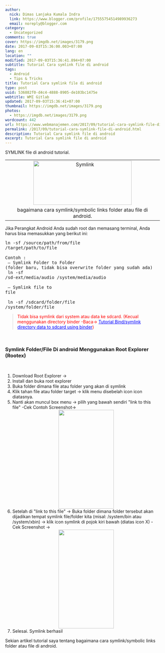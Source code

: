 ```yaml
---
author:
  nick: Dimas Lanjaka Kumala Indra
  link: https://www.blogger.com/profile/17555754514989936273
  email: noreply@blogger.com
category:
  - Uncategorized
comments: true
cover: https://imgdb.net/images/3179.png
date: 2017-09-03T15:36:00.003+07:00
lang: en
location: ""
modified: 2017-09-03T15:36:41.894+07:00
subtitle: Tutorial Cara symlink file di android
tags:
  - Android
  - Tips & Tricks
title: Tutorial Cara symlink file di android
type: post
uuid: 536882f0-d4c4-4888-8905-de103bc1475e
webtitle: WMI Gitlab
updated: 2017-09-03T15:36:41+07:00
thumbnail: https://imgdb.net/images/3179.png
photos:
  - https://imgdb.net/images/3179.png
wordcount: 442
url: https://www.webmanajemen.com/2017/09/tutorial-cara-symlink-file-di-android.html
permalink: /2017/09/tutorial-cara-symlink-file-di-android.html
description: Tutorial Cara symlink file di android
excerpt: Tutorial Cara symlink file di android
---
```


SYMLINK file di android tutorial.<br><table align="center" cellpadding="0" cellspacing="0" class="tr-caption-container" style="margin-left: auto; margin-right: auto; text-align: center;"><tbody><tr><td style="text-align: center;"><a href="https://imgdb.net/images/3179.png" imageanchor="1" style="margin-left: auto; margin-right: auto;" rel="noopener noreferer nofollow"><img alt="Symlink" border="0" data-original-height="166" data-original-width="371" height="143" src="https://imgdb.net/images/3179.png" title="Symlink" width="320"></a></td></tr><tr><td class="tr-caption" style="text-align: center;">bagaimana cara symlink/symbolic links folder atau file di android.</td></tr></tbody></table>Jika Perangkat Android Anda sudah root dan memasang terminal, Anda harus bisa memasukkan yang berikut ini: <br><pre>ln -sf /source/path/from/file /target/path/to/file<br><br>Contoh :<br> — Symlink Folder to Folder (folder baru, tidak bisa overwrite folder yang sudah ada)<br> ln -sf /sd-ext/media/audio /system/media/audio<br><br> — Symlink file to file<br><br> ln -sf /sdcard/folder/file /system/folder/file</pre><blockquote style="color: red; text-color: red;">Tidak bisa symlink dari system atau data ke sdcard. (Kecual menggunakan directory binder -Baca-&gt; <a href="http://web-manajemen.blogspot.com/p/search.html?q=directory+binder" style="color: blue; text-color: blue;">Tutorial Bind/symlink directory data to sdcard using binder</a>)</blockquote><br><h3>Symlink Folder/File Di android Menggunakan Root Explorer (Rootex)</h3><br><ol><li>Download Root Explorer -&gt;</li><li>Install dan buka root explorer</li><li>Buka folder dimana file atau folder yang akan di symlink</li><li>Klik tahan file atau folder target -&gt; klik menu disebelah icon icon diatasnya.</li><li>Nanti akan muncul box menu -&gt; pilih yang bawah sendiri "link to this file" -Cek Contoh Screenshot-&gt;&nbsp;<div class="separator" style="clear: both; text-align: center;"><a href="https://4.bp.blogspot.com/-qL_df_2RacQ/WKoeooYyN3I/AAAAAAAAFAU/mi7d1QL1JyAMaYaAgZxWUXIf0LmPI8HTgCLcB/s1600/Screenshot_2017-02-09-07-23-51-picsay.png?utm=web-manajemen.blogspot.com" imageanchor="1" style="margin-left: 1em; margin-right: 1em;" rel="noopener noreferer nofollow"><img border="0" data-original-height="960" data-original-width="540" height="320" src="https://4.bp.blogspot.com/-qL_df_2RacQ/WKoeooYyN3I/AAAAAAAAFAU/mi7d1QL1JyAMaYaAgZxWUXIf0LmPI8HTgCLcB/s320/Screenshot_2017-02-09-07-23-51-picsay.png?utm=web-manajemen.blogspot.com" width="180"></a></div></li><li>Setelah di "link to this file" -&gt; Buka folder dimana folder tersebut akan dijadikan tempat symlink file/folder kita (misal: /system/bin atau /system/xbin) -&gt; klik icon symlink di pojok kiri bawah (diatas icon X) -Cek Screenshot -&gt;&nbsp;<div class="separator" style="clear: both; text-align: center;"><a href="https://3.bp.blogspot.com/-TkMyPvubUss/WKofgR_YJZI/AAAAAAAAFAc/jnmWoy_Lv149VobN4CVyKrmbGKdKVCeCgCLcB/s1600/Screenshot_2017-02-09-07-24-10-picsay.png?utm=web-manajemen.blogspot.com" imageanchor="1" style="margin-left: 1em; margin-right: 1em;" rel="noopener noreferer nofollow"><img border="0" data-original-height="960" data-original-width="540" height="320" src="https://3.bp.blogspot.com/-TkMyPvubUss/WKofgR_YJZI/AAAAAAAAFAc/jnmWoy_Lv149VobN4CVyKrmbGKdKVCeCgCLcB/s320/Screenshot_2017-02-09-07-24-10-picsay.png?utm=web-manajemen.blogspot.com" width="180"></a></div></li><li>Selesai. Symlink berhasil</li></ol>Sekian artikel tutorial saya tentang bagaimana cara symlink/symbolic links folder atau file di android.